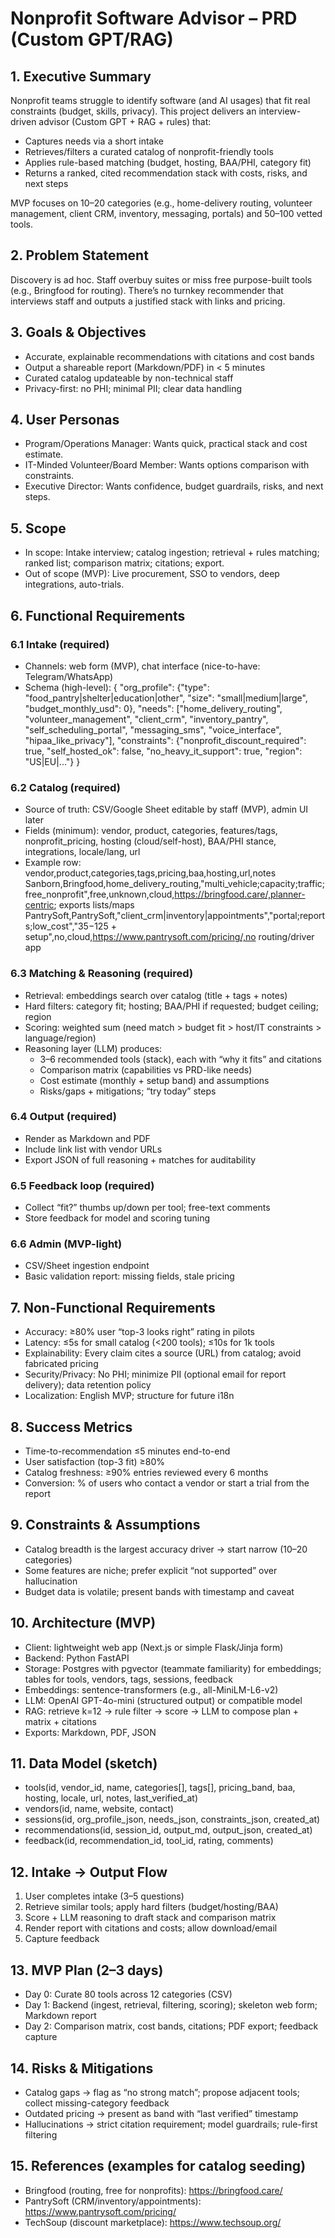# Nonprofit Software Advisor – PRD (Custom GPT/RAG)

## 1. Executive Summary
Nonprofit teams struggle to identify software (and AI usages) that fit real constraints (budget, skills, privacy). This project delivers an interview-driven advisor (Custom GPT + RAG + rules) that:
- Captures needs via a short intake
- Retrieves/filters a curated catalog of nonprofit-friendly tools
- Applies rule-based matching (budget, hosting, BAA/PHI, category fit)
- Returns a ranked, cited recommendation stack with costs, risks, and next steps

MVP focuses on 10–20 categories (e.g., home-delivery routing, volunteer management, client CRM, inventory, messaging, portals) and 50–100 vetted tools.

## 2. Problem Statement
Discovery is ad hoc. Staff overbuy suites or miss free purpose-built tools (e.g., Bringfood for routing). There’s no turnkey recommender that interviews staff and outputs a justified stack with links and pricing.

## 3. Goals & Objectives
- Accurate, explainable recommendations with citations and cost bands
- Output a shareable report (Markdown/PDF) in < 5 minutes
- Curated catalog updateable by non-technical staff
- Privacy-first: no PHI; minimal PII; clear data handling

## 4. User Personas
- Program/Operations Manager: Wants quick, practical stack and cost estimate.
- IT-Minded Volunteer/Board Member: Wants options comparison with constraints.
- Executive Director: Wants confidence, budget guardrails, risks, and next steps.

## 5. Scope
- In scope: Intake interview; catalog ingestion; retrieval + rules matching; ranked list; comparison matrix; citations; export.
- Out of scope (MVP): Live procurement, SSO to vendors, deep integrations, auto-trials.

## 6. Functional Requirements
### 6.1 Intake (required)
- Channels: web form (MVP), chat interface (nice-to-have: Telegram/WhatsApp)
- Schema (high-level):
{
  "org_profile": {"type": "food_pantry|shelter|education|other", "size": "small|medium|large", "budget_monthly_usd": 0},
  "needs": ["home_delivery_routing", "volunteer_management", "client_crm", "inventory_pantry", "self_scheduling_portal", "messaging_sms", "voice_interface", "hipaa_like_privacy"],
  "constraints": {"nonprofit_discount_required": true, "self_hosted_ok": false, "no_heavy_it_support": true, "region": "US|EU|..."}
}

### 6.2 Catalog (required)
- Source of truth: CSV/Google Sheet editable by staff (MVP), admin UI later
- Fields (minimum): vendor, product, categories, features/tags, nonprofit_pricing, hosting (cloud/self-host), BAA/PHI stance, integrations, locale/lang, url
- Example row:
vendor,product,categories,tags,pricing,baa,hosting,url,notes
Sanborn,Bringfood,home_delivery_routing,"multi_vehicle;capacity;traffic;free_nonprofit",free,unknown,cloud,https://bringfood.care/,planner-centric; exports lists/maps
PantrySoft,PantrySoft,"client_crm|inventory|appointments","portal;reports;low_cost","$35-$125 + setup",no,cloud,https://www.pantrysoft.com/pricing/,no routing/driver app

### 6.3 Matching & Reasoning (required)
- Retrieval: embeddings search over catalog (title + tags + notes)
- Hard filters: category fit; hosting; BAA/PHI if requested; budget ceiling; region
- Scoring: weighted sum (need match > budget fit > host/IT constraints > language/region)
- Reasoning layer (LLM) produces:
  - 3–6 recommended tools (stack), each with “why it fits” and citations
  - Comparison matrix (capabilities vs PRD-like needs)
  - Cost estimate (monthly + setup band) and assumptions
  - Risks/gaps + mitigations; “try today” steps

### 6.4 Output (required)
- Render as Markdown and PDF
- Include link list with vendor URLs
- Export JSON of full reasoning + matches for auditability

### 6.5 Feedback loop (required)
- Collect “fit?” thumbs up/down per tool; free-text comments
- Store feedback for model and scoring tuning

### 6.6 Admin (MVP-light)
- CSV/Sheet ingestion endpoint
- Basic validation report: missing fields, stale pricing

## 7. Non-Functional Requirements
- Accuracy: ≥80% user “top-3 looks right” rating in pilots
- Latency: ≤5s for small catalog (<200 tools); ≤10s for 1k tools
- Explainability: Every claim cites a source (URL) from catalog; avoid fabricated pricing
- Security/Privacy: No PHI; minimize PII (optional email for report delivery); data retention policy
- Localization: English MVP; structure for future i18n

## 8. Success Metrics
- Time-to-recommendation ≤5 minutes end-to-end
- User satisfaction (top-3 fit) ≥80%
- Catalog freshness: ≥90% entries reviewed every 6 months
- Conversion: % of users who contact a vendor or start a trial from the report

## 9. Constraints & Assumptions
- Catalog breadth is the largest accuracy driver → start narrow (10–20 categories)
- Some features are niche; prefer explicit “not supported” over hallucination
- Budget data is volatile; present bands with timestamp and caveat

## 10. Architecture (MVP)
- Client: lightweight web app (Next.js or simple Flask/Jinja form)
- Backend: Python FastAPI
- Storage: Postgres with pgvector (teammate familiarity) for embeddings; tables for tools, vendors, tags, sessions, feedback
- Embeddings: sentence-transformers (e.g., all-MiniLM-L6-v2)
- LLM: OpenAI GPT-4o-mini (structured output) or compatible model
- RAG: retrieve k=12 → rule filter → score → LLM to compose plan + matrix + citations
- Exports: Markdown, PDF, JSON

## 11. Data Model (sketch)
- tools(id, vendor_id, name, categories[], tags[], pricing_band, baa, hosting, locale, url, notes, last_verified_at)
- vendors(id, name, website, contact)
- sessions(id, org_profile_json, needs_json, constraints_json, created_at)
- recommendations(id, session_id, output_md, output_json, created_at)
- feedback(id, recommendation_id, tool_id, rating, comments)

## 12. Intake → Output Flow
1) User completes intake (3–5 questions)
2) Retrieve similar tools; apply hard filters (budget/hosting/BAA)
3) Score + LLM reasoning to draft stack and comparison matrix
4) Render report with citations and costs; allow download/email
5) Capture feedback

## 13. MVP Plan (2–3 days)
- Day 0: Curate 80 tools across 12 categories (CSV)
- Day 1: Backend (ingest, retrieval, filtering, scoring); skeleton web form; Markdown report
- Day 2: Comparison matrix, cost bands, citations; PDF export; feedback capture

## 14. Risks & Mitigations
- Catalog gaps → flag as “no strong match”; propose adjacent tools; collect missing-category feedback
- Outdated pricing → present as band with “last verified” timestamp
- Hallucinations → strict citation requirement; model guardrails; rule-first filtering

## 15. References (examples for catalog seeding)
- Bringfood (routing, free for nonprofits): https://bringfood.care/
- PantrySoft (CRM/inventory/appointments): https://www.pantrysoft.com/pricing/
- TechSoup (discount marketplace): https://www.techsoup.org/
